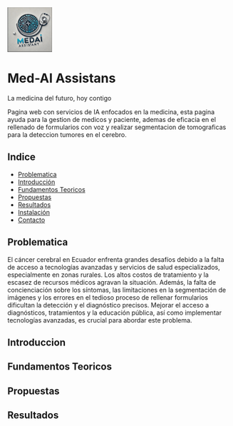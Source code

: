 <img src="src/assets/logo.jpg" alt="Logo" width="100" />

# Med-AI Assistans
La medicina del futuro, hoy contigo

Pagina web con servicios de IA enfocados en la medicina, esta pagina ayuda para la gestion de medicos y paciente, ademas de eficacia en el rellenado de formularios con voz y realizar segmentacion de tomograficas para la deteccion tumores en el cerebro.

## Indice

-  [Problematica](#problematica)
-  [Introducción](#introduccion)
-  [Fundamentos Teoricos](#fundamentosTeoricos)
-  [Propuestas](#propuestas)
-  [Resultados](#resultados)
-  [Instalación](#instalacion)
-  [Contacto](#contacto)

## Problematica

El cáncer cerebral en Ecuador enfrenta grandes desafíos debido a la falta de acceso a tecnologías avanzadas y servicios de salud especializados, especialmente en zonas rurales. Los altos costos de tratamiento y la escasez de recursos médicos agravan la situación. Además, la falta de concienciación sobre los síntomas, las limitaciones en la segmentación de imágenes y los errores en el tedioso proceso de rellenar formularios dificultan la detección y el diagnóstico precisos. Mejorar el acceso a diagnósticos, tratamientos y la educación pública, así como implementar tecnologías avanzadas, es crucial para abordar este problema.

## Introduccion



## Fundamentos Teoricos



## Propuestas



## Resultados
